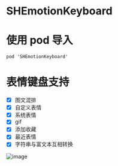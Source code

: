 # SHEmotionKeyboard
# 使用 pod 导入
```objc
pod 'SHEmotionKeyboard'
```
# 表情键盘支持
- [x] 图文混排
- [x] 自定义表情
- [x] 系统表情
- [x] gif
- [x] 添加收藏
- [x] 最近表情
- [x] 字符串与富文本互相转换

![image](https://github.com/CCSH/SHEmotionKeyboard/blob/master/QQ20170801-132029-HD.gif)
